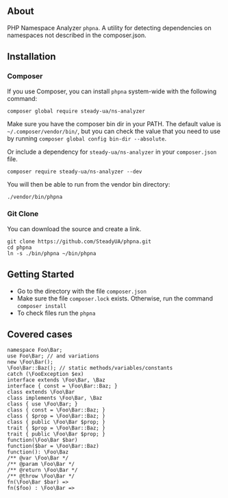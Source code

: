 ## About
PHP Namespace Analyzer `phpna`.
A utility for detecting dependencies on namespaces not described in the composer.json.

## Installation
### Composer
If you use Composer, you can install `phpna` system-wide with the following command:

```
composer global require steady-ua/ns-analyzer
```

Make sure you have the composer bin dir in your PATH. The default value is `~/.composer/vendor/bin/`, but you can check the value that you need to use by running `composer global config bin-dir --absolute`.

Or include a dependency for `steady-ua/ns-analyzer` in your `composer.json` file.

```
composer require steady-ua/ns-analyzer --dev
```

You will then be able to run from the vendor bin directory:

```
./vendor/bin/phpna
```

### Git Clone
You can download the source and create a link.
```
git clone https://github.com/SteadyUA/phpna.git
cd phpna
ln -s ./bin/phpna ~/bin/phpna
```

## Getting Started
- Go to the directory with the file `composer.json`
- Make sure the file `composer.lock` exists. Otherwise, run the command `composer install`
- To check files run the `phpna`

## Covered cases
```
namespace Foo\Bar;
use Foo\Bar; // and variations
new \Foo\Bar();
\Foo\Bar::Baz(); // static methods/variables/constants
catch (\FooException $ex)
interface extends \Foo\Bar, \Baz
interface { const = \Foo\Bar::Baz; }
class extends \Foo\Bar
class implements \Foo\Bar, \Baz
class { use \Foo\Bar; }
class { const = \Foo\Bar::Baz; }
class { $prop = \Foo\Bar::Baz; }
class { public \Foo\Bar $prop; }
trait { $prop = \Foo\Bar::Baz; }
trait { public \Foo\Bar $prop; }
function(\Foo\Bar $bar)
function($bar = \Foo\Bar::Baz)
function(): \Foo\Baz
/** @var \Foo\Bar */
/** @param \Foo\Bar */
/** @return \Foo\Bar */
/** @throw \Foo\Bar */
fn(\Foo\Bar $bar) =>
fn($foo) : \Foo\Bar =>
```


